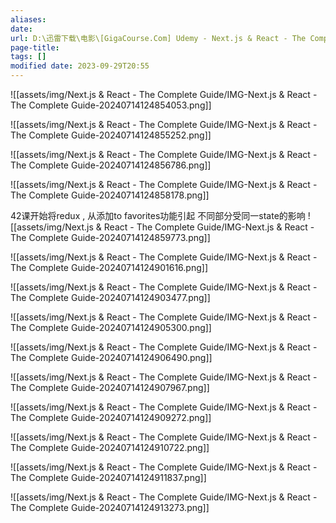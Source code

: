 ```yaml
---
aliases: 
date: 
url: D:\迅雷下载\电影\[GigaCourse.Com] Udemy - Next.js & React - The Complete Guide (incl. Two Paths!)
page-title: 
tags: []
modified date: 2023-09-29T20:55
---
```


![[assets/img/Next.js & React - The Complete Guide/IMG-Next.js & React - The Complete Guide-20240714124854053.png]]

![[assets/img/Next.js & React - The Complete Guide/IMG-Next.js & React - The Complete Guide-20240714124855252.png]]

![[assets/img/Next.js & React - The Complete Guide/IMG-Next.js & React - The Complete Guide-20240714124856786.png]]

![[assets/img/Next.js & React - The Complete Guide/IMG-Next.js & React - The Complete Guide-20240714124858178.png]]

42课开始将redux , 从添加to favorites功能引起
不同部分受同一state的影响
![[assets/img/Next.js & React - The Complete Guide/IMG-Next.js & React - The Complete Guide-20240714124859773.png]]

![[assets/img/Next.js & React - The Complete Guide/IMG-Next.js & React - The Complete Guide-20240714124901616.png]]


![[assets/img/Next.js & React - The Complete Guide/IMG-Next.js & React - The Complete Guide-20240714124903477.png]]

![[assets/img/Next.js & React - The Complete Guide/IMG-Next.js & React - The Complete Guide-20240714124905300.png]]


![[assets/img/Next.js & React - The Complete Guide/IMG-Next.js & React - The Complete Guide-20240714124906490.png]]


![[assets/img/Next.js & React - The Complete Guide/IMG-Next.js & React - The Complete Guide-20240714124907967.png]]

![[assets/img/Next.js & React - The Complete Guide/IMG-Next.js & React - The Complete Guide-20240714124909272.png]]

![[assets/img/Next.js & React - The Complete Guide/IMG-Next.js & React - The Complete Guide-20240714124910722.png]]

![[assets/img/Next.js & React - The Complete Guide/IMG-Next.js & React - The Complete Guide-20240714124911837.png]]

![[assets/img/Next.js & React - The Complete Guide/IMG-Next.js & React - The Complete Guide-20240714124913273.png]]

